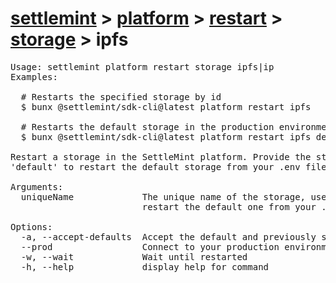 # [settlemint](../../../../settlemint.md) > [platform](../../../platform.md) > [restart](../../restart.md) > [storage](../storage.md) > ipfs

<pre>Usage: settlemint platform restart storage ipfs|ip 
Examples:

  # Restarts the specified storage by id
  $ bunx @settlemint/sdk-cli@latest platform restart ipfs <storage-id>

  # Restarts the default storage in the production environment
  $ bunx @settlemint/sdk-cli@latest platform restart ipfs default --prod

Restart a storage in the SettleMint platform. Provide the storage ID or use
'default' to restart the default storage from your .env file.

Arguments:
  uniqueName             The unique name of the storage, use 'default' to
                         restart the default one from your .env file

Options:
  -a, --accept-defaults  Accept the default and previously set values
  --prod                 Connect to your production environment
  -w, --wait             Wait until restarted
  -h, --help             display help for command
</pre>